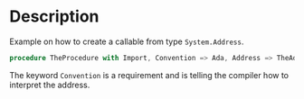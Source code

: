 # Description
Example on how to create a callable from type `System.Address`.

```ada
procedure TheProcedure with Import, Convention => Ada, Address => TheAddress;
```

The keyword `Convention` is a requirement and is telling the compiler how to interpret the address.